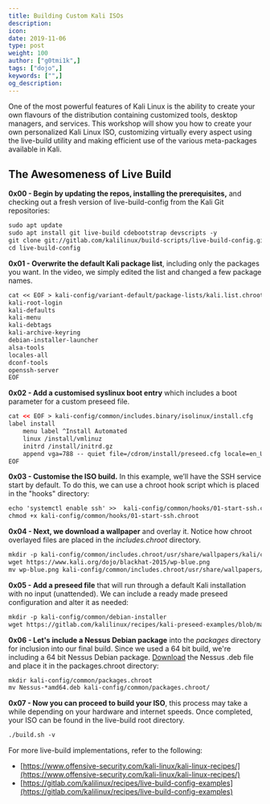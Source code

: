 ```yaml
---
title: Building Custom Kali ISOs
description:
icon:
date: 2019-11-06
type: post
weight: 100
author: ["g0tmi1k",]
tags: ["dojo",]
keywords: ["",]
og_description:
---
```


One of the most powerful features of Kali Linux is the ability to create your own flavours of the distribution containing customized tools, desktop managers, and services. This workshop will show you how to create your own personalized Kali Linux ISO, customizing virtually every aspect using the live-build utility and making efficient use of the various meta-packages available in Kali.

## The Awesomeness of Live Build

**0x00 - Begin by updating the repos, installing the prerequisites,** and checking out a fresh version of live-build-config from the Kali Git repositories:

```markdown
sudo apt update
sudo apt install git live-build cdebootstrap devscripts -y
git clone git://gitlab.com/kalilinux/build-scripts/live-build-config.git
cd live-build-config
```

**0x01 - Overwrite the default Kali package list**, including only the packages you want. In the video, we simply edited the list and changed a few package names.


```markdown
cat << EOF > kali-config/variant-default/package-lists/kali.list.chroot
kali-root-login
kali-defaults
kali-menu
kali-debtags
kali-archive-keyring
debian-installer-launcher
alsa-tools
locales-all
dconf-tools
openssh-server
EOF
```
**0x02 - Add a customised syslinux boot entry** which includes a boot parameter for a custom preseed file.

```html
cat << EOF > kali-config/common/includes.binary/isolinux/install.cfg
label install
    menu label ^Install Automated
    linux /install/vmlinuz
    initrd /install/initrd.gz
    append vga=788 -- quiet file=/cdrom/install/preseed.cfg locale=en_US keymap=us hostname=kali domain=local.lan
EOF
```

**0x03 - Customise the ISO build.** In this example, we’ll have the SSH service start by default. To do this, we can use a chroot hook script which is placed in the "hooks" directory:

```markdown
echo 'systemctl enable ssh' >>  kali-config/common/hooks/01-start-ssh.chroot
chmod +x kali-config/common/hooks/01-start-ssh.chroot
```

**0x04 - Next, we download a wallpaper** and overlay it. Notice how chroot overlayed files are placed in the _includes.chroot_ directory.

```markdown
mkdir -p kali-config/common/includes.chroot/usr/share/wallpapers/kali/contents/images
wget https://www.kali.org/dojo/blackhat-2015/wp-blue.png
mv wp-blue.png kali-config/common/includes.chroot/usr/share/wallpapers/kali/contents/images
```
**0x05 - Add a preseed file** that will run through a default Kali installation with no input (unattended). We can include a ready made preseed configuration and alter it as needed:

```markdown
mkdir -p kali-config/common/debian-installer
wget https://gitlab.com/kalilinux/recipes/kali-preseed-examples/blob/master/kali-linux-full-unattended.preseed -O kali-config/common/debian-installer/preseed.cfg
```

**0x06 - Let's include a Nessus Debian package** into the _packages_ directory for inclusion into our final build. Since we used a 64 bit build, we're including a 64 bit Nessus Debian package. [Download](http://www.tenable.com/products/nessus/select-your-operating-system) the Nessus .deb file and place it in the packages.chroot directory:

```markdown
mkdir kali-config/common/packages.chroot
mv Nessus-*amd64.deb kali-config/common/packages.chroot/
```

**0x07 - Now you can proceed to build your ISO**, this process may take a while depending on your hardware and internet speeds. Once completed, your ISO can be found in the live-build root directory.

```markdown
./build.sh -v
```

For more live-build implementations, refer to the following:

* [https://www.offensive-security.com/kali-linux/kali-linux-recipes/](https://www.offensive-security.com/kali-linux/kali-linux-recipes/)
* [https://gitlab.com/kalilinux/recipes/live-build-config-examples](https://gitlab.com/kalilinux/recipes/live-build-config-examples)
